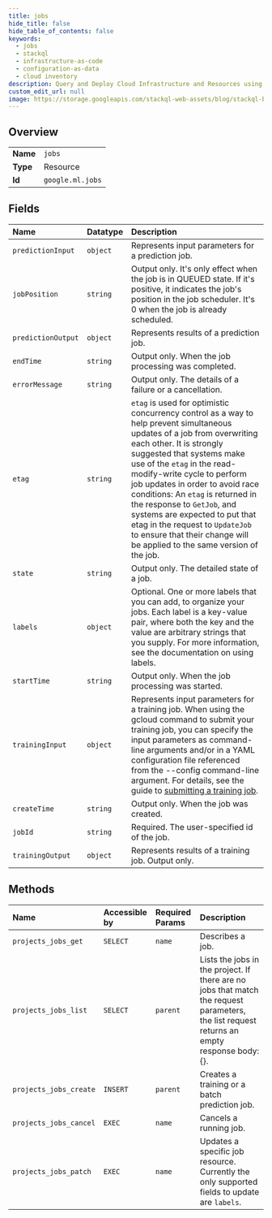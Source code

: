 ```yaml
---
title: jobs
hide_title: false
hide_table_of_contents: false
keywords:
  - jobs
  - stackql
  - infrastructure-as-code
  - configuration-as-data
  - cloud inventory
description: Query and Deploy Cloud Infrastructure and Resources using SQL
custom_edit_url: null
image: https://storage.googleapis.com/stackql-web-assets/blog/stackql-blog-post-featured-image.png
---
```

  
    

## Overview
<table><tbody>
<tr><td><b>Name</b></td><td><code>jobs</code></td></tr>
<tr><td><b>Type</b></td><td>Resource</td></tr>
<tr><td><b>Id</b></td><td><code>google.ml.jobs</code></td></tr>
</tbody></table>

## Fields
| Name | Datatype | Description |
|:-----|:---------|:------------|
| `predictionInput` | `object` | Represents input parameters for a prediction job. |
| `jobPosition` | `string` | Output only. It's only effect when the job is in QUEUED state. If it's positive, it indicates the job's position in the job scheduler. It's 0 when the job is already scheduled. |
| `predictionOutput` | `object` | Represents results of a prediction job. |
| `endTime` | `string` | Output only. When the job processing was completed. |
| `errorMessage` | `string` | Output only. The details of a failure or a cancellation. |
| `etag` | `string` | `etag` is used for optimistic concurrency control as a way to help prevent simultaneous updates of a job from overwriting each other. It is strongly suggested that systems make use of the `etag` in the read-modify-write cycle to perform job updates in order to avoid race conditions: An `etag` is returned in the response to `GetJob`, and systems are expected to put that etag in the request to `UpdateJob` to ensure that their change will be applied to the same version of the job. |
| `state` | `string` | Output only. The detailed state of a job. |
| `labels` | `object` | Optional. One or more labels that you can add, to organize your jobs. Each label is a key-value pair, where both the key and the value are arbitrary strings that you supply. For more information, see the documentation on using labels. |
| `startTime` | `string` | Output only. When the job processing was started. |
| `trainingInput` | `object` | Represents input parameters for a training job. When using the gcloud command to submit your training job, you can specify the input parameters as command-line arguments and/or in a YAML configuration file referenced from the --config command-line argument. For details, see the guide to [submitting a training job](https://cloud.google.com/ai-platform/training/docs/training-jobs). |
| `createTime` | `string` | Output only. When the job was created. |
| `jobId` | `string` | Required. The user-specified id of the job. |
| `trainingOutput` | `object` | Represents results of a training job. Output only. |
## Methods
| Name | Accessible by | Required Params | Description |
|:-----|:--------------|:----------------|:------------|
| `projects_jobs_get` | `SELECT` | `name` | Describes a job. |
| `projects_jobs_list` | `SELECT` | `parent` | Lists the jobs in the project. If there are no jobs that match the request parameters, the list request returns an empty response body: {}. |
| `projects_jobs_create` | `INSERT` | `parent` | Creates a training or a batch prediction job. |
| `projects_jobs_cancel` | `EXEC` | `name` | Cancels a running job. |
| `projects_jobs_patch` | `EXEC` | `name` | Updates a specific job resource. Currently the only supported fields to update are `labels`. |
